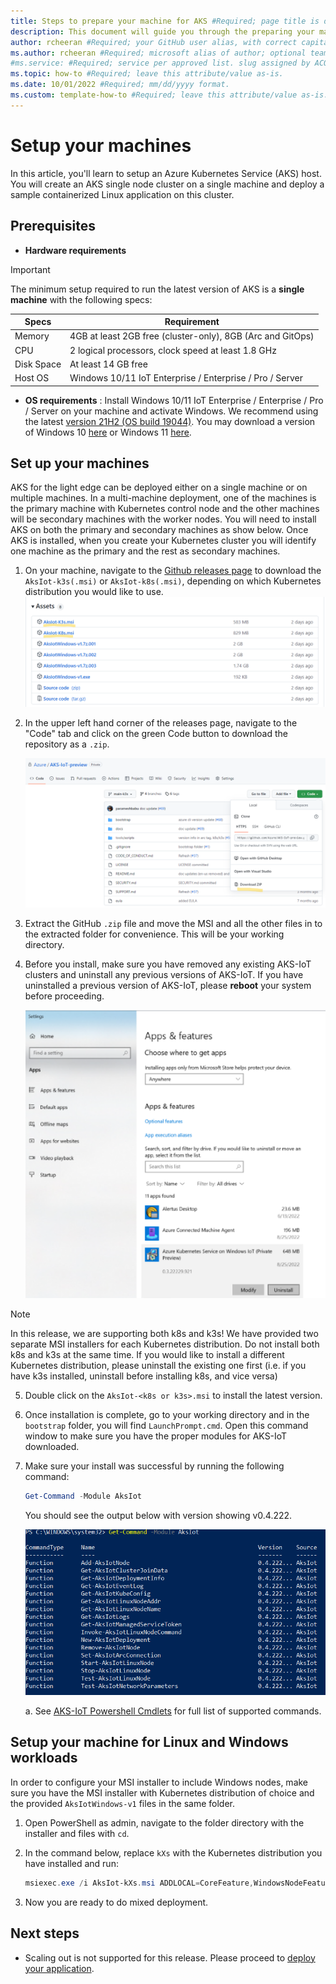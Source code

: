 ```yaml
---
title: Steps to prepare your machine for AKS #Required; page title is displayed in search results. Include the brand.
description: This document will guide you through the preparing your machines for AKS clusters #Required; article description that is displayed in search results. 
author: rcheeran #Required; your GitHub user alias, with correct capitalization.
ms.author: rcheeran #Required; microsoft alias of author; optional team alias.
#ms.service: #Required; service per approved list. slug assigned by ACOM.
ms.topic: how-to #Required; leave this attribute/value as-is.
ms.date: 10/01/2022 #Required; mm/dd/yyyy format.
ms.custom: template-how-to #Required; leave this attribute/value as-is.
---
```



# Setup your machines

In this article, you'll learn to setup an Azure Kubernetes Service (AKS) host. You will create an AKS single node cluster on a single machine and deploy a sample containerized Linux application on this cluster.

## Prerequisites

- **Hardware requirements**

> [!IMPORTANT]
> The minimum setup required to run the latest version of AKS is a **single machine** with the following specs:

| Specs | Requirement |
| ---------- | --------- |
| Memory | 4GB at least 2GB free (cluster-only), 8GB (Arc and GitOps) |
| CPU | 2 logical processors, clock speed at least 1.8 GHz |
| Disk Space | At least 14 GB free |
| Host OS | Windows 10/11 IoT Enterprise / Enterprise / Pro / Server |

- **OS requirements** : Install Windows 10/11 IoT Enterprise / Enterprise / Pro / Server on your machine and activate Windows. We recommend using the latest [version 21H2 (OS build 19044)](/windows/release-health/release-information). You may download a version of Windows 10 [here](https://www.microsoft.com/software-download/windows10) or Windows 11 [here](https://www.microsoft.com/software-download/windows11).

## Set up your machines

AKS for the light edge can be deployed either on a single machine or on multiple machines. In a multi-machine deployment, one of the machines is the primary machine with Kubernetes control node and the other machines will be secondary machines with the worker nodes. You will need to install AKS on both the primary and secondary machines as show below. Once AKS is installed, when you create your Kubernetes cluster you will identify one machine as the primary and the rest as secondary machines.

1. On your machine, navigate to the [Github releases page](https://github.com/Azure/AKS-IoT-preview/releases) to download the `AksIot-k3s(.msi)` or `AksIot-k8s(.msi)`, depending on which Kubernetes distribution you would like to use.
 ![AKS on Windows release page](media/aks-lite/aks-lite-release-assets.png)

2. In the upper left hand corner of the releases page, navigate to the "Code" tab and click on the green Code button to download the repository as a `.zip`.  

    ![repository download](media/aks-lite/aks-lite-download-zip.png)

3. Extract the GitHub `.zip` file and move the MSI and all the other files in to the extracted folder for convenience. This will be your working directory.

4. Before you install, make sure you have removed any existing AKS-IoT clusters and uninstall any previous versions of AKS-IoT. If you have uninstalled a previous version of AKS-IoT, please **reboot** your system before proceeding.

    ![uninstall](media/aks-lite/aks-lite-uninstall.png)

> [!NOTE]
> In this release, we are supporting both k8s and k3s! We have provided two separate MSI installers for each Kubernetes distribution. Do not install both k8s and k3s at the same time. If you would like to install a different Kubernetes distribution, please uninstall the existing one first (i.e. if you have k3s installed, uninstall before installing k8s, and vice versa)

5. Double click on the `AksIot-<k8s or k3s>.msi` to install the latest version.

6. Once installation is complete, go to your working directory and in the `bootstrap` folder, you will find `LaunchPrompt.cmd`. Open this command window to make sure you have the proper modules for AKS-IoT downloaded.

7. Make sure your install was successful by running the following command:

    ```powershell
    Get-Command -Module AksIot
    ```

    You should see the output below with version showing v0.4.222.

    ![aksiot modules installed](media/aks-lite/aks-lite-modules-installed.png)

    a. See [AKS-IoT Powershell Cmdlets](./reference/aks-lite-ps/index.md) for full list of supported commands.

## Setup your machine for Linux and Windows workloads

In order to configure your MSI installer to include Windows nodes, make sure you have the MSI installer with Kubernetes distribution of choice and the provided `AksIotWindows-v1` files in the same folder.

1. Open PowerShell as admin, navigate to the folder directory with the installer and files with `cd`.

2. In the command below, replace `kXs` with the Kubernetes distribution you have installed and run:

    ```powershell
    msiexec.exe /i AksIot-kXs.msi ADDLOCAL=CoreFeature,WindowsNodeFeature
    ```

3. Now you are ready to do mixed deployment.

## Next steps
<!-- Add a context sentence for the following links -->
- Scaling out is not supported for this release. Please proceed to [deploy your application](/docs/deploying-workloads.md).

